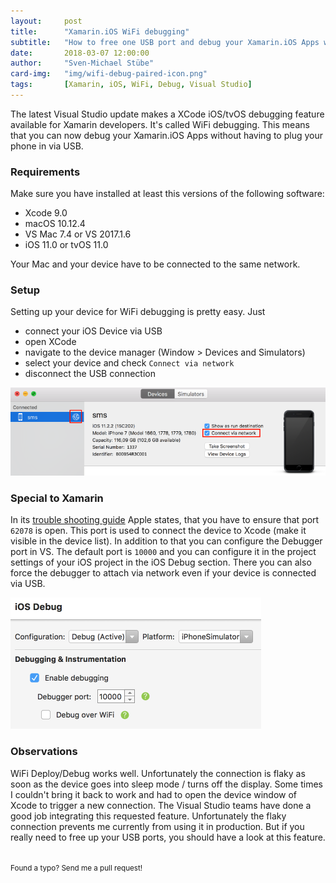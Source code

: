 ```yaml
---
layout:     post
title:      "Xamarin.iOS WiFi debugging"
subtitle:   "How to free one USB port and debug your Xamarin.iOS Apps wireless."
date:       2018-03-07 12:00:00
author:     "Sven-Michael Stübe"
card-img:   "img/wifi-debug-paired-icon.png"
tags:       [Xamarin, iOS, WiFi, Debug, Visual Studio]
---
```


The latest Visual Studio update makes a XCode iOS/tvOS debugging feature available for Xamarin developers. It's called WiFi debugging. This means that you can now debug your Xamarin.iOS Apps without having to plug your phone in via USB.

<h3>Requirements</h3>

Make sure you have installed at least this versions of the following software:

- Xcode 9.0
- macOS 10.12.4
- VS Mac 7.4 or VS 2017.1.6
- iOS 11.0 or tvOS 11.0

Your Mac and your device have to be connected to the same network.

<h3>Setup</h3>

Setting up your device for WiFi debugging is pretty easy. Just

- connect your iOS Device via USB
- open XCode 
- navigate to the device manager (Window &gt; Devices and Simulators)
- select your device and check `Connect via network`
- disconnect the USB connection

<img src="/img/wifi-debug-paired.png" style="margin:0 auto; cursor: pointer;" />

<h3>Special to Xamarin</h3>

In its <a href="https://help.apple.com/xcode/mac/9.0/index.html?localePath=en.lproj#/devac3261a70" target="_blank" onclick="return tol(this);">trouble shooting guide</a> Apple states, that you have to ensure that port `62078` is open. This port is used to connect the device to Xcode (make it visible in the device list). In addition to that you can configure the Debugger port in VS. The default port is `10000` and you can configure it in the project settings of your iOS project in the iOS Debug section. There you can also force the debugger to attach via network even if your device is connected via USB.

<img src="/img/wifi-debug-ports.png" style="margin:0 auto; cursor: pointer;" />

<h3>Observations</h3>

WiFi Deploy/Debug works well. Unfortunately the connection is flaky as soon as the device goes into sleep mode / turns off the display. 
Some times I couldn't bring it back to work and had to open the device window of Xcode to trigger a new connection. The Visual Studio teams have done a good job integrating this requested feature. Unfortunately the flaky connection prevents me currently from using it in production. But if you really need to free up your USB ports, you should have a look at this feature.

<!-- ((ip.src in {192.168.43.129 192.168.43.63}) || (ip.dst in {192.168.43.129 192.168.43.63})) && (tcp.port in {10000 53872 62078}) -->

<br>
<small>Found a typo? Send me a pull request!</small>